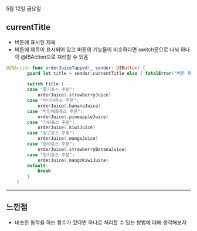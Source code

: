 5월 12일 금요일

## currentTitle
- 버튼에 표시된 제목
- 버튼에 제목이 표시되어 있고 버튼의 기능들이 비슷하다면 switch문으로 나눠 하나의 @IBAction으로 처리할 수 있음

```swift
@IBAction func orderJuiceTapped(_ sender: UIButton) {
        guard let title = sender.currentTitle else { fatalError("버튼 제목이 없음") }
        
        switch title {
        case "딸기쥬스 주문":
            orderJuice(.strawberryJuice)
        case "바나나쥬스 주문":
            orderJuice(.bananaJuice)
        case "파인애플쥬스 주문":
            orderJuice(.pineappleJuice)
        case "키위쥬스 주문":
            orderJuice(.kiwiJuice)
        case "망고쥬스 주문":
            orderJuice(.mangoJuice)
        case "딸바쥬스 주문":
            orderJuice(.strawberryBananaJuice)
        case "망키쥬스 주문":
            orderJuice(.mangoKiwiJuice)
        default:
            break
        }
    }
```

---
## 느낀점
- 비슷한 동작을 하는 함수가 있다면 하나로 처리할 수 있는 방법에 대해 생각해보자
